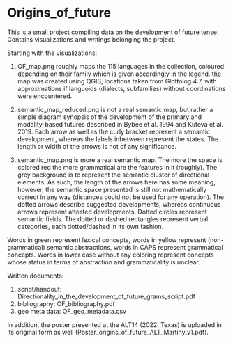 # Origins_of_future
This is a small project compiling data on the development of future tense. Contains visualizations and writings belonging the project.

Starting with the visualizations:

1) OF_map.png roughly maps the 115 languages in the collection, coloured depending on their family which is given accordingly in the legend. the map was created using QGIS, locations taken from Glottolog 4.7, with approximations if languoids (dialects, subfamilies) without coordinations were encountered.

2) semantic_map_reduced.png is not a real semantic map, but rather a simple diagram synopsis of the development of the primary and modality-based futures described in Bybee et al. 1994 and Kuteva et al. 2019.
Each arrow as well as the curly bracket represent a semantic development, whereas the labels inbetween represent the states. The length or width of the arrows is not of any significance.

3) semantic_map.png is more a real semantic map. The more the space is colored red the more grammatical are the features in it (roughly). The grey background is to represent the semantic cluster of directional elements.
As such, the length of the arrows here has some meaning, however, the semantic space presented is still not mathematically correct in any way (distances could not be used for any operation).
The dotted arrows describe suggested developments, whereas continuous arrows represent attested developments.
Dotted circles represent semantic fields.
The dotted or dashed rectangles represent verbal categories, each dotted/dashed in its own fashion.

Words in green represent lexical concepts, words in yellow represent (non-grammatical) semantic abstractions, words in CAPS represent grammatical concepts. Words in lower case without any coloring represent concepts whose status in terms of abstraction and grammaticality is unclear.


Written documents:

1) script/handout: Directionality_in_the_development_of_future_grams_script.pdf
2) bibliography: OF_bibliography.pdf
3) geo meta data: OF_geo_metadata.csv

In addition, the poster presented at the ALT14 (2022, Texas) is uploaded in its original form as well (Poster_origins_of_future_ALT_Martiny_v1.pdf).
